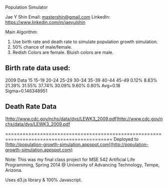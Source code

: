 Population Simulator

Jae Y Shin
Email: mastershin@gmail.com
LinkedIn: https://www.linkedin.com/in/jaeyulshin

Main Algorithm: 
1. Use birth rate and death rate to simulate population growth simulation. 
2. 50% chance of male/female.
3. Redish Colors are female. Bluish colors are male.

Birth rate data used:
--------------------
2009 Data
15	    15-19	20-24	25-29	30-34	35-39	40-44	45-49
0.12%	8.83%	21.39%	31.55%	37.74%	30.09%	9.60%	0.80%	Avg=0.18	Sigma=0.146348951

Death Rate Data
---------------
[http://www.cdc.gov/nchs/data/dvs/LEWK3_2009.pdf]http://www.cdc.gov/nchs/data/dvs/LEWK3_2009.pdf

===========================================================================================
Deployed to [http://population-growth-simulation.appspot.com](http://population-growth-simulation.appspot.com)

Note: This was my final class project for
   MSE 542 Artificial Life Programming, Spring 2014 @ University of Advancing Technology, Tempe, Arizona.

Uses d3.js library & 100% Javascript.